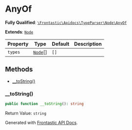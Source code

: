 #  AnyOf

**Fully Qualified**: [`\Frontastic\Apidocs\TypeParser\Node\AnyOf`](../../../../src/php/TypeParser/Node/AnyOf.php)

**Extends**: [`Node`](../Node.md)

Property|Type|Default|Description
--------|----|-------|-----------
`types`|[`Node`](../Node.md)[]|`[]`|

## Methods

* [__toString()](#__tostring)

### __toString()

```php
public function __toString(): string
```

Return Value: `string`

Generated with [Frontastic API Docs](https://github.com/FrontasticGmbH/apidocs).
